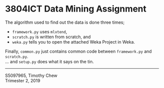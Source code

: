 # 3804ICT Data Mining Assignment

The algorithm used to find out the data is done three times;

* `framework.py` uses `mlxtend`,
* `scratch.py` is written from scratch, and
* `weka.py` tells you to open the attached Weka Project in Weka.

Finally, `common.py` just contains common code between `framework.py` and `scratch.py`.  
... and `setup.py` does what it says on the tin.

---

S5097965, Timothy Chew  
Trimester 2, 2019
